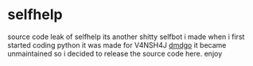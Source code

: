 # selfhelp
source code leak of selfhelp
its another shitty selfbot i made when i first started coding python
it was made for V4NSH4J [dmdgo](https://github.com/V4NSH4J/discord-mass-dm-go)
it became unmaintained so i decided to release the source code here.
enjoy
